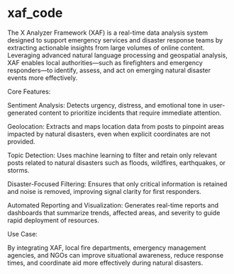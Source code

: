 # xaf_code

The X Analyzer Framework (XAF) is a real-time data analysis system designed to support emergency services and disaster response teams by extracting actionable insights from large volumes of online content. Leveraging advanced natural language processing and geospatial analysis, XAF enables local authorities—such as firefighters and emergency responders—to identify, assess, and act on emerging natural disaster events more effectively.

Core Features:

Sentiment Analysis: Detects urgency, distress, and emotional tone in user-generated content to prioritize incidents that require immediate attention.

Geolocation: Extracts and maps location data from posts to pinpoint areas impacted by natural disasters, even when explicit coordinates are not provided.

Topic Detection: Uses machine learning to filter and retain only relevant posts related to natural disasters such as floods, wildfires, earthquakes, or storms.

Disaster-Focused Filtering: Ensures that only critical information is retained and noise is removed, improving signal clarity for first responders.

Automated Reporting and Visualization: Generates real-time reports and dashboards that summarize trends, affected areas, and severity to guide rapid deployment of resources.

Use Case:

By integrating XAF, local fire departments, emergency management agencies, and NGOs can improve situational awareness, reduce response times, and coordinate aid more effectively during natural disasters.
